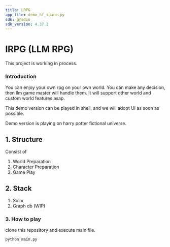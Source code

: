 ```yaml
---
title: LRPG
app_file: demo_hf_space.py
sdk: gradio
sdk_version: 4.37.2
---
```

# lRPG (LLM RPG)

This project is working in process.

### Introduction

You can enjoy your own rpg on your own world. You can make any decision, then llm game master will handle them. It will support other world and custom world features asap.

This demo version can be played in shell, and we will adopt UI as soon as possible.

Demo version is playing on harry potter fictional universe.


## 1. Structure  

Consist of
1. World Preparation
2. Character Preparation
3. Game Play

## 2. Stack

1. Solar
2. Graph db (WIP)

### 3. How to play

clone this repository and execute main file.

```
python main.py
```